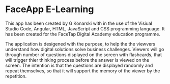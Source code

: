 # FaceApp E-Learning

This app has been created by G Konarski with in the use of the Visiual Studio Code, Angular, HTML, JavaScript and CSS programming language. It has been created for the FaceTap Digital Academy education programme.

The application is desigened with the purpose, to help the the viewvers understand how digital solutions solve business challenges. 
Viewers will go through number of questions displayed on the screen with flashcards, that will trigger thier thinking process before the answer is viewed on the screen. 
The intention is that the questions are displayed randomly and repeat themselves, so that it will support the memory of the viewer by the repetition.